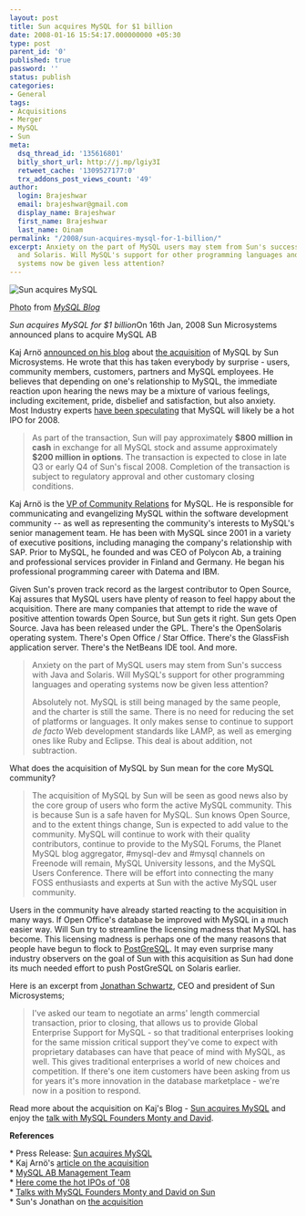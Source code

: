 ```yaml
---
layout: post
title: Sun acquires MySQL for $1 billion
date: 2008-01-16 15:54:17.000000000 +05:30
type: post
parent_id: '0'
published: true
password: ''
status: publish
categories:
- General
tags:
- Acquisitions
- Merger
- MySQL
- Sun
meta:
  dsq_thread_id: '135616801'
  bitly_short_url: http://j.mp/lgiy3I
  retweet_cache: '1309527177:0'
  trx_addons_post_views_count: '49'
author:
  login: Brajeshwar
  email: brajeshwar@gmail.com
  display_name: Brajeshwar
  first_name: Brajeshwar
  last_name: Oinam
permalink: "/2008/sun-acquires-mysql-for-1-billion/"
excerpt: Anxiety on the part of MySQL users may stem from Sun's success with Java
  and Solaris. Will MySQL's support for other programming languages and operating
  systems now be given less attention?
---
```

<div class="figure"><img src="{{ site.baseurl }}/assets/2008/01/sun-acquires-mysql.jpg" alt="Sun acquires MySQL" />
<p class="credit"><abbr class="type" title="Photograph">Photo</abbr> from <cite><a href="http://blogs.mysql.com/">MySQL Blog</a></cite></p>
<p class="caption"><em class="title">Sun acquires MySQL for $1 billion</em>On 16th Jan, 2008 Sun Microsystems announced plans to acquire MySQL AB</p>
</div>
<p><!--more--></p>
<p>Kaj Arn&ouml; <a href="http://blogs.mysql.com/kaj/2008/01/16/sun-acquires-mysql/">announced on his blog</a> about <a href="http://www.mysql.com/news-and-events/press-release/release_2008_03.html">the acquisition</a> of MySQL by Sun Microsystems. He wrote that this has taken everybody by surprise - users, community members, customers, partners and MySQL employees. He believes that depending on one's relationship to MySQL, the immediate reaction upon hearing the news may be a mixture of various feelings, including excitement, pride, disbelief and satisfaction, but also anxiety. Most Industry experts <a href="http://money.cnn.com/2008/01/10/markets/ipo/copeland_ipowatch.fortune/">have been speculating</a> that MySQL will likely be a hot IPO for 2008.</p>
<blockquote><p>As part of the transaction, Sun will pay approximately <strong>$800 million in cash</strong> in exchange for all MySQL stock and assume approximately <strong>$200 million in options</strong>. The transaction is expected to close in late Q3 or early Q4 of Sun's fiscal 2008. Completion of the transaction is subject to regulatory approval and other customary closing conditions.</p></blockquote>
<p><!-- adman -->Kaj Arn&ouml; is the <a href="http://blogs.mysql.com/kaj/press-release-kaj-arno-appointed-mysql-vp-of-community-relations/">VP of Community Relations</a> for MySQL. He is responsible for communicating and evangelizing MySQL within the software development community -- as well as representing the community's interests to MySQL's senior management team. He has been with MySQL since 2001 in a variety of executive positions, including managing the company's relationship with SAP. Prior to MySQL, he founded and was CEO of Polycon Ab, a training and professional services provider in Finland and Germany. He began his professional programming career with Datema and IBM.</p>
<p>Given Sun's proven track record as the largest contributor to Open Source, Kaj assures that MySQL users have plenty of reason to feel happy about the acquisition. There are many companies that attempt to ride the wave of positive attention towards Open Source, but Sun gets it right. Sun gets Open Source. Java has been released under the GPL. There's the OpenSolaris operating system. There's Open Office / Star Office. There's the GlassFish application server. There's the NetBeans IDE tool. And more.</p>
<blockquote><p>Anxiety on the part of MySQL users may stem from Sun's success with Java and Solaris. Will MySQL's support for other programming languages and operating systems now be given less attention?</p>
<p>Absolutely not. MySQL is still being managed by the same people, and the charter is still the same. There is no need for reducing the set of platforms or languages. It only makes sense to continue to support <em>de facto</em> Web development standards like LAMP, as well as emerging ones like Ruby and Eclipse. This deal is about addition, not subtraction.</p></blockquote>
<p>What does the acquisition of MySQL by Sun mean for the core MySQL community?</p>
<blockquote><p>The acquisition of MySQL by Sun will be seen as good news also by the core group of users who form the active MySQL community. This is because Sun is a safe haven for MySQL. Sun knows Open Source, and to the extent things change, Sun is expected to add value to the community. MySQL will continue to work with their quality contributors, continue to provide to the MySQL Forums, the Planet MySQL blog aggregator, #mysql-dev and #mysql channels on Freenode will remain, MySQL University lessons, and the MySQL Users Conference. There will be effort into connecting the many FOSS enthusiasts and experts at Sun with the active MySQL user community.</p></blockquote>
<p><!-- adman -->Users in the community have already started reacting to the acquisition in many ways. If Open Office's database be improved with MySQL in a much easier way. Will Sun try to streamline the licensing madness that MySQL has become. This licensing madness is perhaps one of the many reasons that people have begun to flock to <a href="http://www.postgresql.org/">PostGreSQL</a>. It may even surprise many industry observers on the goal of Sun with this acquisition as Sun had done its much needed effort to push PostGreSQL on Solaris earlier.</p>
<p>Here is an excerpt from <a href="http://blogs.sun.com/jonathan/">Jonathan Schwartz</a>, CEO and president of Sun Microsystems;</p>
<blockquote><p>I've asked our team to negotiate an arms' length commercial transaction, prior to closing, that allows us to provide Global Enterprise Support for MySQL - so that traditional enterprises looking for the same mission critical support they've come to expect with proprietary databases can have that peace of mind with MySQL, as well. This gives traditional enterprises a world of new choices and competition. If there's one item customers have been asking from us for years it's more innovation in the database marketplace - we're now in a position to respond.</p></blockquote>
<p>Read more about the acquisition on Kaj's Blog - <a href="http://blogs.mysql.com/kaj/2008/01/16/sun-acquires-mysql/">Sun acquires MySQL</a> and enjoy the <a href="http://blogs.mysql.com/kaj/2008/01/16/talking-to-mysql-founders-monty-and-david-on-sun/">talk with MySQL Founders Monty and David</a>.</p>
<p><strong>References</strong></p>
<p>* Press Release: <a href="http://www.mysql.com/news-and-events/press-release/release_2008_03.html">Sun acquires MySQL</a><br />
* Kaj Arn&ouml;'s <a href="http://blogs.mysql.com/kaj/2008/01/16/sun-acquires-mysql/">article on the acquisition</a><br />
* <a href="http://www.mysql.com/company/management.html">MySQL AB Management Team</a><br />
* <a href="http://money.cnn.com/2008/01/10/markets/ipo/copeland_ipowatch.fortune/">Here come the hot IPOs of '08</a><br />
* <a href="http://blogs.mysql.com/kaj/2008/01/16/talking-to-mysql-founders-monty-and-david-on-sun/">Talks with MySQL Founders Monty and David on Sun</a><br />
* Sun's Jonathan on <a href="http://blogs.sun.com/jonathan/entry/winds_of_change_are_blowing">the acquisition</a></p>
